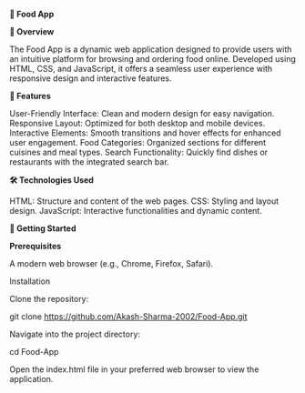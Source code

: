 **🍔 Food App**


**📌 Overview**

The Food App is a dynamic web application designed to provide users with an intuitive platform for browsing and ordering food online. Developed using HTML, CSS, and JavaScript, it offers a seamless user experience with responsive design and interactive features.

**🚀 Features**

User-Friendly Interface: Clean and modern design for easy navigation.
Responsive Layout: Optimized for both desktop and mobile devices.
Interactive Elements: Smooth transitions and hover effects for enhanced user engagement.
Food Categories: Organized sections for different cuisines and meal types.
Search Functionality: Quickly find dishes or restaurants with the integrated search bar.

**🛠️ Technologies Used**

HTML: Structure and content of the web pages.
CSS: Styling and layout design.
JavaScript: Interactive functionalities and dynamic content.

**🚀 Getting Started**

**Prerequisites**

A modern web browser (e.g., Chrome, Firefox, Safari).

Installation

Clone the repository:

git clone https://github.com/Akash-Sharma-2002/Food-App.git


Navigate into the project directory:

cd Food-App


Open the index.html file in your preferred web browser to view the application.
